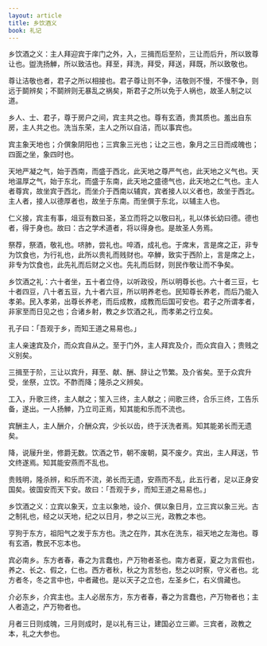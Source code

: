 ```yaml
---
layout: article
title: 乡饮酒义
book: 礼记
---
```


乡饮酒之义：主人拜迎宾于庠门之外，入，三揖而后至阶，三让而后升，所以致尊让也。盥洗扬觯，所以致洁也。拜至，拜洗，拜受，拜送，拜既，所以致敬也。

尊让洁敬也者，君子之所以相接也。君子尊让则不争，洁敬则不慢，不慢不争，则远于鬬辨矣；不鬬辨则无暴乱之祸矣，斯君子之所以免于人祸也，故圣人制之以道。

乡人、士、君子，尊于房户之间，宾主共之也。尊有玄酒，贵其质也。羞出自东房，主人共之也。洗当东荣，主人之所以自洁，而以事宾也。

宾主象天地也；介僎象阴阳也；三宾象三光也；让之三也，象月之三日而成魄也；四面之坐，象四时也。

天地严凝之气，始于西南，而盛于西北，此天地之尊严气也，此天地之义气也。天地温厚之气，始于东北，而盛于东南，此天地之盛德气也，此天地之仁气也。主人者尊宾，故坐宾于西北，而坐介于西南以辅宾，宾者接人以义者也，故坐于西北。主人者，接人以德厚者也，故坐于东南。而坐僎于东北，以辅主人也。

仁义接，宾主有事，俎豆有数曰圣，圣立而将之以敬曰礼，礼以体长幼曰德。德也者，得于身也。故曰：古之学术道者，将以得身也。是故圣人务焉。

祭荐，祭酒，敬礼也。哜肺，尝礼也。啐酒，成礼也。于席末，言是席之正，非专为饮食也，为行礼也，此所以贵礼而贱财也。卒觯，致实于西阶上，言是席之上，非专为饮食也，此先礼而后财之义也。先礼而后财，则民作敬让而不争矣。

乡饮酒之礼：六十者坐，五十者立侍，以听政役，所以明尊长也。六十者三豆，七十者四豆，八十者五豆，九十者六豆，所以明养老也。民知尊长养老，而后乃能入孝弟。民入孝弟，出尊长养老，而后成教，成教而后国可安也。君子之所谓孝者，非家至而日见之也；合诸乡射，教之乡饮酒之礼，而孝弟之行立矣。

孔子曰：「吾观于乡，而知王道之易易也。」

主人亲速宾及介，而众宾自从之。至于门外，主人拜宾及介，而众宾自入；贵贱之义别矣。

三揖至于阶，三让以宾升，拜至、献、酬、辞让之节繁。及介省矣。至于众宾升受，坐祭，立饮。不酢而降；隆杀之义辨矣。

工入，升歌三终，主人献之；笙入三终，主人献之；间歌三终，合乐三终，工告乐备，遂出。一人扬觯，乃立司正焉，知其能和乐而不流也。

宾酬主人，主人酬介，介酬众宾，少长以齿，终于沃洗者焉。知其能弟长而无遗矣。

降，说屦升坐，修爵无数。饮酒之节，朝不废朝，莫不废夕。宾出，主人拜送，节文终遂焉。知其能安燕而不乱也。

贵贱明，隆杀辨，和乐而不流，弟长而无遗，安燕而不乱，此五行者，足以正身安国矣。彼国安而天下安。故曰：「吾观于乡，而知王道之易易也。」

乡饮酒之义：立宾以象天，立主以象地，设介、僎以象日月，立三宾以象三光。古之制礼也，经之以天地，纪之以日月，参之以三光，政教之本也。

亨狗于东方，祖阳气之发于东方也。洗之在阼，其水在洗东，祖天地之左海也。尊有玄酒，教民不忘本也。

宾必南乡。东方者春，春之为言蠢也，产万物者圣也。南方者夏，夏之为言假也，养之、长之、假之，仁也。西方者秋，秋之为言愁也，愁之以时察，守义者也。北方者冬，冬之言中也，中者藏也。是以天子之立也，左圣乡仁，右义偝藏也。

介必东乡，介宾主也。主人必居东方，东方者春，春之为言蠢也，产万物者也；主人者造之，产万物者也。

月者三日则成魄，三月则成时，是以礼有三让，建国必立三卿。三宾者，政教之本，礼之大参也。

